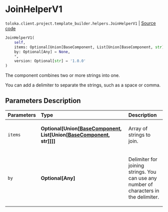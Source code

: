 # JoinHelperV1
`toloka.client.project.template_builder.helpers.JoinHelperV1` | [Source code](https://github.com/Toloka/toloka-kit/blob/v0.1.24/src/client/project/template_builder/helpers.py#L104)

```python
JoinHelperV1(
    self,
    items: Optional[Union[BaseComponent, List[Union[BaseComponent, str]]]] = None,
    by: Optional[Any] = None,
    *,
    version: Optional[str] = '1.0.0'
)
```

The component combines two or more strings into one.


You can add a delimiter to separate the strings, such as a space or comma.

## Parameters Description

| Parameters | Type | Description |
| :----------| :----| :-----------|
`items`|**Optional\[Union\[[BaseComponent](toloka.client.project.template_builder.base.BaseComponent.md), List\[Union\[[BaseComponent](toloka.client.project.template_builder.base.BaseComponent.md), str\]\]\]\]**|<p>Array of strings to join.</p>
`by`|**Optional\[Any\]**|<p>Delimiter for joining strings. You can use any number of characters in the delimiter.</p>
